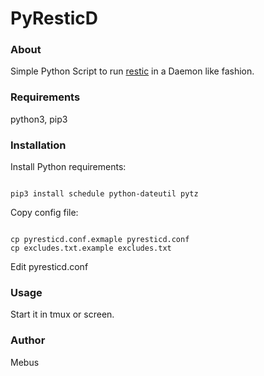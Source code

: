 # PyResticD

### About

Simple Python Script to run [restic](https://restic.github.io/) in a Daemon like fashion.

### Requirements

python3, pip3

### Installation

Install Python requirements:

<code>
pip3 install schedule python-dateutil pytz
</code>

Copy config file:

<code>
cp pyresticd.conf.exmaple pyresticd.conf
cp excludes.txt.example excludes.txt
</code>

Edit pyresticd.conf

### Usage

Start it in tmux or screen.

### Author

Mebus
